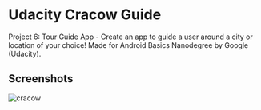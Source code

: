 # Udacity Cracow Guide

Project 6: Tour Guide App - Create an app to guide a user around a city or location of your choice! Made for Android Basics Nanodegree by Google (Udacity).

## Screenshots

![cracow](http://i67.tinypic.com/kdx5jp.jpg)
